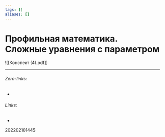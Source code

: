 ```yaml
---
tags: []
aliases: []
---
```

# Профильная математика. Сложные уравнения с параметром
![[Конспект (4).pdf]]
___
###### Zero-links:
-
###### Links:
-

202202101445